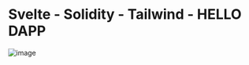# Svelte - Solidity - Tailwind - HELLO DAPP

![image](https://github.com/vitalspace/hello-solidity-dapp/assets/29004070/418f33c4-a11e-42b2-85c9-2ecd2a43cf5c)

